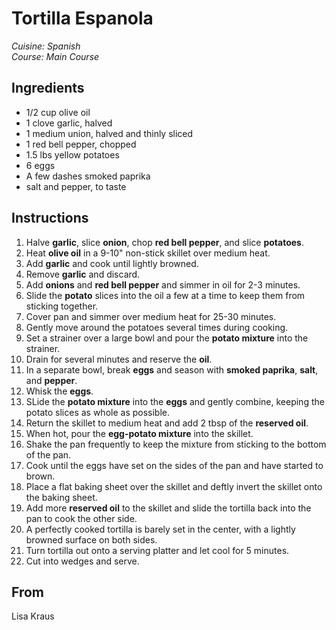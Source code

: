 # Tortilla Espanola

_Cuisine:  Spanish_<br />
_Course:  Main Course_

## Ingredients

- 1/2 cup olive oil
- 1 clove garlic, halved
- 1 medium union, halved and thinly sliced
- 1 red bell pepper, chopped
- 1.5 lbs yellow potatoes
- 6 eggs
- A few dashes smoked paprika
- salt and pepper, to taste

## Instructions

1. Halve **garlic**, slice **onion**, chop **red bell pepper**, and slice **potatoes**.
1. Heat **olive oil** in a 9-10" non-stick skillet over medium heat.
1. Add **garlic** and cook until lightly browned.
1. Remove **garlic** and discard.
1. Add **onions** and **red bell pepper** and simmer in oil for 2-3 minutes.
1. Slide the **potato** slices into the oil a few at a time to keep them from sticking together.
1. Cover pan and simmer over medium heat for 25-30 minutes.
1. Gently move around the potatoes several times during cooking.
1. Set a strainer over a large bowl and pour the **potato mixture** into the strainer.
1. Drain for several minutes and reserve the **oil**.
1. In a separate bowl, break **eggs** and season with **smoked paprika**, **salt**, and **pepper**.
1. Whisk the **eggs**.
1. SLide the **potato mixture** into the **eggs** and gently combine, keeping the potato slices as whole as possible.
1. Return the skillet to medium heat and add 2 tbsp of the **reserved oil**.
1. When hot, pour the **egg-potato mixture** into the skillet.
1. Shake the pan frequently to keep the mixture from sticking to the bottom of the pan.
1. Cook until the eggs have set on the sides of the pan and have started to brown.
1. Place a flat baking sheet over the skillet and deftly invert the skillet onto the baking sheet.
1. Add more **reserved oil** to the skillet and slide the tortilla back into the pan to cook the other side.
1. A perfectly cooked tortilla is barely set in the center, with a lightly browned surface on both sides.
1. Turn tortilla out onto a serving platter and let cool for 5 minutes.
1. Cut into wedges and serve.

## From

Lisa Kraus